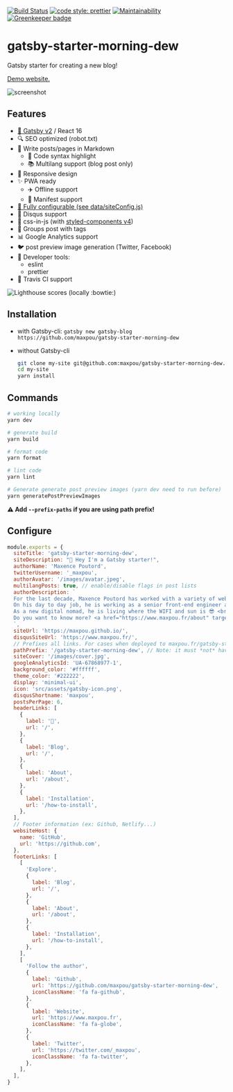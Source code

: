 [![Build Status](https://travis-ci.org/maxpou/gatsby-starter-morning-dew.svg?branch=master)](https://travis-ci.org/maxpou/gatsby-starter-morning-dew) [![code style: prettier](https://img.shields.io/badge/code_style-prettier-ff69b4.svg?style=flat-square)](https://github.com/prettier/prettier) [![Maintainability](https://api.codeclimate.com/v1/badges/e09f1ac1a5cdb2987a6f/maintainability)](https://codeclimate.com/github/maxpou/gatsby-starter-morning-dew/maintainability) [![Greenkeeper badge](https://badges.greenkeeper.io/maxpou/gatsby-starter-morning-dew.svg)](https://greenkeeper.io/)


# gatsby-starter-morning-dew

Gatsby starter for creating a new blog!

[Demo website.](https://maxpou.github.io/gatsby-starter-morning-dew/)

![screenshot](https://i.imgur.com/aRTBbKs.jpg)

## Features

- [:purple_heart: Gatsby v2](https://www.gatsbyjs.org/) / React 16
- :mag: SEO optimized (robot.txt)
- :love_letter: Write posts/pages in Markdown
  - :art: Code syntax highlight
  - :books: Multilang support (blog post only)
- :iphone: Responsive design
- :sparkles: PWA ready
  - :airplane: Offline support
  - :page_with_curl: Manifest support 
- [:wrench: Fully configurable (see data/siteConfig.js)](./data/siteConfig.js)
- :speech_balloon: Disqus support
- :nail_care: css-in-js (with [styled-components v4](https://www.styled-components.com))
- :bookmark: Groups post with tags
- :bar_chart: Google Analytics support
- :bird: post preview image generation (Twitter, Facebook)
- :gem: Developer tools:
  - eslint
  - prettier
- :construction_worker: Travis CI support


![Lighthouse scores (locally :bowtie:)](https://lighthouse.now.sh/?perf=97&pwa=96&a11y=92&bp=100&seo=100)


## Installation

* with Gatsby-cli: `gatsby new gatsby-blog https://github.com/maxpou/gatsby-starter-morning-dew`

* without Gatsby-cli

  ```sh
  git clone my-site git@github.com:maxpou/gatsby-starter-morning-dew.git
  cd my-site
  yarn install
  ```

## Commands

```sh
# working locally
yarn dev

# generate build
yarn build

# format code
yarn format

# lint code
yarn lint

# Generate generate post preview images (yarn dev need to run before)
yarn generatePostPreviewImages
```

**:warning: Add `--prefix-paths` if you are using path prefix!**

## Configure

```js
module.exports = {
  siteTitle: 'gatsby-starter-morning-dew',
  siteDescription: "👋 Hey I'm a Gatsby starter!",
  authorName: 'Maxence Poutord',
  twitterUsername: '_maxpou',
  authorAvatar: '/images/avatar.jpeg',
  multilangPosts: true, // enable/disable flags in post lists
  authorDescription: `
  For the last decade, Maxence Poutord has worked with a variety of web technologies. He is currently focused on front-end development.
  On his day to day job, he is working as a senior front-end engineer at VSware. He is also a frequent tech speaker and a mentor.
  As a new digital nomad, he is living where the WIFI and sun is 😎 <br>
  Do you want to know more? <a href="https://www.maxpou.fr/about" target="_blank">Visit my website!</a>
  `,
  siteUrl: 'https://maxpou.github.io/',
  disqusSiteUrl: 'https://www.maxpou.fr/',
  // Prefixes all links. For cases when deployed to maxpou.fr/gatsby-starter-morning-dew/
  pathPrefix: '/gatsby-starter-morning-dew', // Note: it must *not* have a trailing slash.
  siteCover: '/images/cover.jpg',
  googleAnalyticsId: 'UA-67868977-1',
  background_color: '#ffffff',
  theme_color: '#222222',
  display: 'minimal-ui',
  icon: 'src/assets/gatsby-icon.png',
  disqusShortname: 'maxpou',
  postsPerPage: 6,
  headerLinks: [
    {
      label: '🏡',
      url: '/',
    },
    {
      label: 'Blog',
      url: '/',
    },
    {
      label: 'About',
      url: '/about',
    },
    {
      label: 'Installation',
      url: '/how-to-install',
    },
  ],
  // Footer information (ex: Github, Netlify...)
  websiteHost: {
    name: 'GitHub',
    url: 'https://github.com',
  },
  footerLinks: [
    [
      'Explore',
      {
        label: 'Blog',
        url: '/',
      },
      {
        label: 'About',
        url: '/about',
      },
      {
        label: 'Installation',
        url: '/how-to-install',
      },
    ],
    [
      'Follow the author',
      {
        label: 'Github',
        url: 'https://github.com/maxpou/gatsby-starter-morning-dew',
        iconClassName: 'fa fa-github',
      },
      {
        label: 'Website',
        url: 'https://www.maxpou.fr',
        iconClassName: 'fa fa-globe',
      },
      {
        label: 'Twitter',
        url: 'https://twitter.com/_maxpou',
        iconClassName: 'fa fa-twitter',
      },
    ],
  ],
}
```
